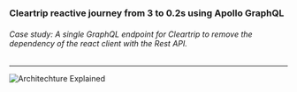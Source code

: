 ### Cleartrip reactive journey from 3 to 0.2s using Apollo GraphQL

###### Case study: A single GraphQL endpoint for Cleartrip to remove the dependency of the react client with the Rest API.

---

![Architechture Explained](https://res.cloudinary.com/cleartrip/image/upload/h_550/v1528778858/Cleartrip-Hotels-GraphQL_xzihtl.png)